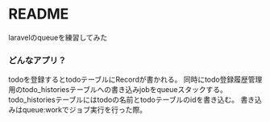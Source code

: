 # README
laravelのqueueを練習してみた

### どんなアプリ？
todoを登録するとtodoテーブルにRecordが書かれる。
同時にtodo登録履歴管理用のtodo_historiesテーブルへの書き込みjobをqueueスタックする。
todo_historiesテーブルにはtodoの名前とtodoテーブルのidを書き込む。
書き込みはqueue:workでジョブ実行を行った際。



